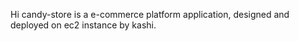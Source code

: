 Hi candy-store is a e-commerce platform application, designed and deployed on ec2 instance by kashi.
